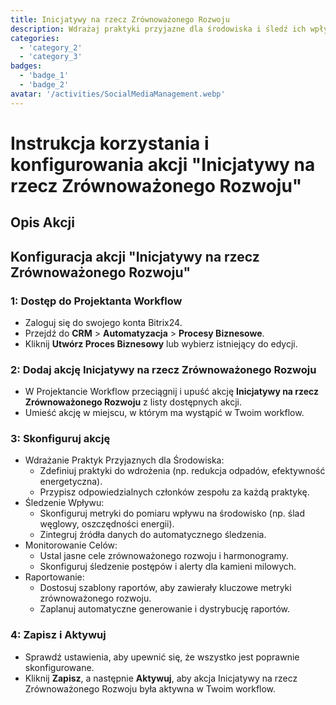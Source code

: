 ```yaml
---
title: Inicjatywy na rzecz Zrównoważonego Rozwoju
description: Wdrażaj praktyki przyjazne dla środowiska i śledź ich wpływ.
categories: 
  - 'category_2'
  - 'category_3'
badges: 
  - 'badge_1'
  - 'badge_2'
avatar: '/activities/SocialMediaManagement.webp'
---
```


# Instrukcja korzystania i konfigurowania akcji "Inicjatywy na rzecz Zrównoważonego Rozwoju"

## Opis Akcji

## **Konfiguracja akcji "Inicjatywy na rzecz Zrównoważonego Rozwoju"**

### 1: Dostęp do Projektanta Workflow
- Zaloguj się do swojego konta Bitrix24.
- Przejdź do **CRM** > **Automatyzacja** > **Procesy Biznesowe**.
- Kliknij **Utwórz Proces Biznesowy** lub wybierz istniejący do edycji.

### 2: Dodaj akcję Inicjatywy na rzecz Zrównoważonego Rozwoju
- W Projektancie Workflow przeciągnij i upuść akcję **Inicjatywy na rzecz Zrównoważonego Rozwoju** z listy dostępnych akcji.
- Umieść akcję w miejscu, w którym ma wystąpić w Twoim workflow.

### 3: Skonfiguruj akcję
- Wdrażanie Praktyk Przyjaznych dla Środowiska:
  - Zdefiniuj praktyki do wdrożenia (np. redukcja odpadów, efektywność energetyczna).
  - Przypisz odpowiedzialnych członków zespołu za każdą praktykę.
- Śledzenie Wpływu:
  - Skonfiguruj metryki do pomiaru wpływu na środowisko (np. ślad węglowy, oszczędności energii).
  - Zintegruj źródła danych do automatycznego śledzenia.
- Monitorowanie Celów:
  - Ustal jasne cele zrównoważonego rozwoju i harmonogramy.
  - Skonfiguruj śledzenie postępów i alerty dla kamieni milowych.
- Raportowanie:
  - Dostosuj szablony raportów, aby zawierały kluczowe metryki zrównoważonego rozwoju.
  - Zaplanuj automatyczne generowanie i dystrybucję raportów.

### 4: Zapisz i Aktywuj
- Sprawdź ustawienia, aby upewnić się, że wszystko jest poprawnie skonfigurowane.
- Kliknij **Zapisz**, a następnie **Aktywuj**, aby akcja Inicjatywy na rzecz Zrównoważonego Rozwoju była aktywna w Twoim workflow.